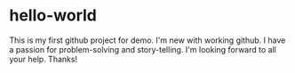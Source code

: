 # hello-world
This is my first github project for demo.
I'm new with working github. I have a passion for problem-solving and story-telling. I'm looking forward to all your help. Thanks!
